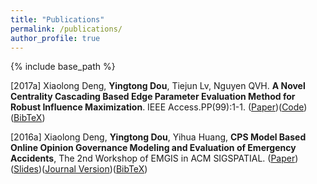 ```yaml
---
title: "Publications"
permalink: /publications/
author_profile: true
---
```


{% include base_path %}

\[2017a\] Xiaolong Deng, **Yingtong Dou**, Tiejun Lv, Nguyen QVH. **A Novel Centrality Cascading Based Edge Parameter Evaluation Method for Robust Influence Maximization**. IEEE Access.PP(99):1-1. ([Paper](http://ytongdou.com/files/A%20Novel%20Centrality%20Cascading%20Based%20Edge%20Parameter%20Evaluation%20Method%20for%20Robust%20Influence%20Maximization.pdf))([Code](https://github.com/YingtongDou/Centrality-Influence-Maximization))([BibTeX](http://ytongdou.com/files/bib2.txt))

\[2016a\] Xiaolong Deng, **Yingtong Dou**, Yihua Huang, **CPS Model Based Online Opinion Governance Modeling and Evaluation of Emergency Accidents**, The 2nd Workshop of EMGIS in ACM SIGSPATIAL. ([Paper](http://ytongdou.com/files/CPS%20model%20based%20online%20opinion%20governance%20modeling%20and%20evaluation%20of%20emergency%20accidents.pdf))([Slides](http://ytongdou.com/files/CPS%20Model%20based%20opinion.pdf))([Journal Version](http://ytongdou.com/files/Efficient%20CPS%20model%20based%20online%20opinion%20governance%20modeling%20and%20evaluation%20for%20emergency%20accidents.pdf))([BibTeX](http://ytongdou.com/files/bib1.txt))